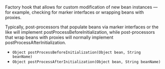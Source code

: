 
Factory hook that allows for custom modification of new bean instances — for example, checking for marker interfaces or wrapping beans with proxies.

Typically, post-processors that populate beans via marker interfaces or the like will implement postProcessBeforeInitialization, while post-processors that wrap beans with proxies will normally implement postProcessAfterInitialization.

- `Object postProcessBeforeInitialization(Object bean, String beanName)`
- `Object postProcessAfterInitialization(Object bean, String beanName)`
